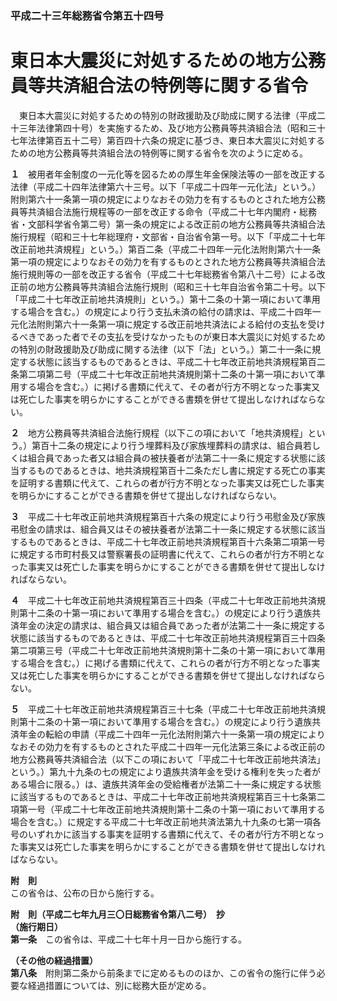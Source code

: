 ### 平成二十三年総務省令第五十四号  
# 東日本大震災に対処するための地方公務員等共済組合法の特例等に関する省令  
　東日本大震災に対処するための特別の財政援助及び助成に関する法律（平成二十三年法律第四十号）を実施するため、及び地方公務員等共済組合法（昭和三十七年法律第百五十二号）第百四十六条の規定に基づき、東日本大震災に対処するための地方公務員等共済組合法の特例等に関する省令を次のように定める。  
  
**１**　被用者年金制度の一元化等を図るための厚生年金保険法等の一部を改正する法律（平成二十四年法律第六十三号。以下「平成二十四年一元化法」という。）附則第六十一条第一項の規定によりなおその効力を有するものとされた地方公務員等共済組合法施行規程等の一部を改正する命令（平成二十七年内閣府・総務省・文部科学省令第二号）第一条の規定による改正前の地方公務員等共済組合法施行規程（昭和三十七年総理府・文部省・自治省令第一号。以下「平成二十七年改正前地共済規程」という。）第百二条（平成二十四年一元化法附則第六十一条第一項の規定によりなおその効力を有するものとされた地方公務員等共済組合法施行規則等の一部を改正する省令（平成二十七年総務省令第八十二号）による改正前の地方公務員等共済組合法施行規則（昭和三十七年自治省令第二十号。以下「平成二十七年改正前地共済規則」という。）第十二条の十第一項において準用する場合を含む。）の規定により行う支払未済の給付の請求は、平成二十四年一元化法附則第六十一条第一項に規定する改正前地共済法による給付の支払を受けるべきであった者でその支払を受けなかったものが東日本大震災に対処するための特別の財政援助及び助成に関する法律（以下「法」という。）第二十一条に規定する状態に該当するものであるときは、平成二十七年改正前地共済規程第百二条第二項第二号（平成二十七年改正前地共済規則第十二条の十第一項において準用する場合を含む。）に掲げる書類に代えて、その者が行方不明となった事実又は死亡した事実を明らかにすることができる書類を併せて提出しなければならない。  
  
**２**　地方公務員等共済組合法施行規程（以下この項において「地共済規程」という。）第百十二条の規定により行う埋葬料及び家族埋葬料の請求は、組合員若しくは組合員であった者又は組合員の被扶養者が法第二十一条に規定する状態に該当するものであるときは、地共済規程第百十二条ただし書に規定する死亡の事実を証明する書類に代えて、これらの者が行方不明となった事実又は死亡した事実を明らかにすることができる書類を併せて提出しなければならない。  
  
**３**　平成二十七年改正前地共済規程第百十六条の規定により行う弔慰金及び家族弔慰金の請求は、組合員又はその被扶養者が法第二十一条に規定する状態に該当するものであるときは、平成二十七年改正前地共済規程第百十六条第二項第一号に規定する市町村長又は警察署長の証明書に代えて、これらの者が行方不明となった事実又は死亡した事実を明らかにすることができる書類を併せて提出しなければならない。  
  
**４**　平成二十七年改正前地共済規程第百三十四条（平成二十七年改正前地共済規則第十二条の十第一項において準用する場合を含む。）の規定により行う遺族共済年金の決定の請求は、組合員又は組合員であった者が法第二十一条に規定する状態に該当するものであるときは、平成二十七年改正前地共済規程第百三十四条第二項第三号（平成二十七年改正前地共済規則第十二条の十第一項において準用する場合を含む。）に掲げる書類に代えて、これらの者が行方不明となった事実又は死亡した事実を明らかにすることができる書類を併せて提出しなければならない。  
  
**５**　平成二十七年改正前地共済規程第百三十七条（平成二十七年改正前地共済規則第十二条の十第一項において準用する場合を含む。）の規定により行う遺族共済年金の転給の申請（平成二十四年一元化法附則第六十一条第一項の規定によりなおその効力を有するものとされた平成二十四年一元化法第三条による改正前の地方公務員等共済組合法（以下この項において「平成二十七年改正前地共済法」という。）第九十九条の七の規定により遺族共済年金を受ける権利を失った者がある場合に限る。）は、遺族共済年金の受給権者が法第二十一条に規定する状態に該当するものであるときは、平成二十七年改正前地共済規程第百三十七条第二項第一号（平成二十七年改正前地共済規則第十二条の十第一項において準用する場合を含む。）に規定する平成二十七年改正前地共済法第九十九条の七第一項各号のいずれかに該当する事実を証明する書類に代えて、その者が行方不明となった事実又は死亡した事実を明らかにすることができる書類を併せて提出しなければならない。  
  
**附　則**  
この省令は、公布の日から施行する。  
  
**附　則（平成二七年九月三〇日総務省令第八二号）　抄**  
**（施行期日）**  
**第一条**　この省令は、平成二十七年十月一日から施行する。  
  
**（その他の経過措置）**  
**第八条**　附則第二条から前条までに定めるもののほか、この省令の施行に伴う必要な経過措置については、別に総務大臣が定める。  
  
